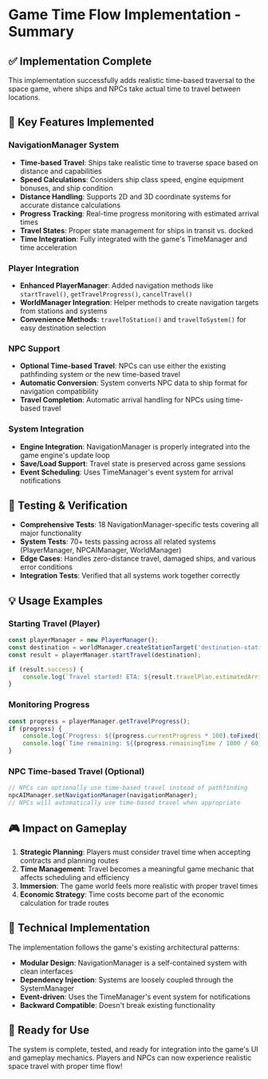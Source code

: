 # Game Time Flow Implementation - Summary

## ✅ Implementation Complete

This implementation successfully adds realistic time-based traversal to the space game, where ships and NPCs take actual time to travel between locations.

## 🎯 Key Features Implemented

### NavigationManager System
- **Time-based Travel**: Ships take realistic time to traverse space based on distance and capabilities
- **Speed Calculations**: Considers ship class speed, engine equipment bonuses, and ship condition
- **Distance Handling**: Supports 2D and 3D coordinate systems for accurate distance calculations
- **Progress Tracking**: Real-time progress monitoring with estimated arrival times
- **Travel States**: Proper state management for ships in transit vs. docked
- **Time Integration**: Fully integrated with the game's TimeManager and time acceleration

### Player Integration
- **Enhanced PlayerManager**: Added navigation methods like `startTravel()`, `getTravelProgress()`, `cancelTravel()`
- **WorldManager Integration**: Helper methods to create navigation targets from stations and systems
- **Convenience Methods**: `travelToStation()` and `travelToSystem()` for easy destination selection

### NPC Support
- **Optional Time-based Travel**: NPCs can use either the existing pathfinding system or the new time-based travel
- **Automatic Conversion**: System converts NPC data to ship format for navigation compatibility
- **Travel Completion**: Automatic arrival handling for NPCs using time-based travel

### System Integration
- **Engine Integration**: NavigationManager is properly integrated into the game engine's update loop
- **Save/Load Support**: Travel state is preserved across game sessions
- **Event Scheduling**: Uses TimeManager's event system for arrival notifications

## 🧪 Testing & Verification

- **Comprehensive Tests**: 18 NavigationManager-specific tests covering all major functionality
- **System Tests**: 70+ tests passing across all related systems (PlayerManager, NPCAIManager, WorldManager)
- **Edge Cases**: Handles zero-distance travel, damaged ships, and various error conditions
- **Integration Tests**: Verified that all systems work together correctly

## 💡 Usage Examples

### Starting Travel (Player)
```typescript
const playerManager = new PlayerManager();
const destination = worldManager.createStationTarget('destination-station-id');
const result = playerManager.startTravel(destination);

if (result.success) {
    console.log(`Travel started! ETA: ${result.travelPlan.estimatedArrivalTime}`);
}
```

### Monitoring Progress
```typescript
const progress = playerManager.getTravelProgress();
if (progress) {
    console.log(`Progress: ${(progress.currentProgress * 100).toFixed(1)}%`);
    console.log(`Time remaining: ${(progress.remainingTime / 1000 / 60).toFixed(1)} minutes`);
}
```

### NPC Time-based Travel (Optional)
```typescript
// NPCs can optionally use time-based travel instead of pathfinding
npcAIManager.setNavigationManager(navigationManager);
// NPCs will automatically use time-based travel when appropriate
```

## 🎮 Impact on Gameplay

1. **Strategic Planning**: Players must consider travel time when accepting contracts and planning routes
2. **Time Management**: Travel becomes a meaningful game mechanic that affects scheduling and efficiency  
3. **Immersion**: The game world feels more realistic with proper travel times
4. **Economic Strategy**: Time costs become part of the economic calculation for trade routes

## 🔧 Technical Implementation

The implementation follows the game's existing architectural patterns:
- **Modular Design**: NavigationManager is a self-contained system with clean interfaces
- **Dependency Injection**: Systems are loosely coupled through the SystemManager
- **Event-driven**: Uses the TimeManager's event system for notifications
- **Backward Compatible**: Doesn't break existing functionality

## 🚀 Ready for Use

The system is complete, tested, and ready for integration into the game's UI and gameplay mechanics. Players and NPCs can now experience realistic space travel with proper time flow!